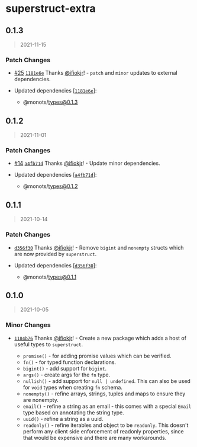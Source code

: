 # superstruct-extra

## 0.1.3

> 2021-11-15

### Patch Changes

- [#25](https://github.com/monots/monots/pull/25) [`1181e6e`](https://github.com/monots/monots/commit/1181e6e867c50b3b912ac6fe5131ea60361e3ea5) Thanks [@ifiokjr](https://github.com/ifiokjr)! - `patch` and `minor` updates to external dependencies.

- Updated dependencies [[`1181e6e`](https://github.com/monots/monots/commit/1181e6e867c50b3b912ac6fe5131ea60361e3ea5)]:
  - @monots/types@0.1.3

## 0.1.2

> 2021-11-01

### Patch Changes

- [#14](https://github.com/monots/monots/pull/14) [`a4fb71d`](https://github.com/monots/monots/commit/a4fb71d409367c1c80df8e8a7ba5bbfbd0826418) Thanks [@ifiokjr](https://github.com/ifiokjr)! - Update minor dependencies.

- Updated dependencies [[`a4fb71d`](https://github.com/monots/monots/commit/a4fb71d409367c1c80df8e8a7ba5bbfbd0826418)]:
  - @monots/types@0.1.2

## 0.1.1

> 2021-10-14

### Patch Changes

- [`d356f30`](https://github.com/monots/monots/commit/d356f30bb990cbdfb5f84b39c85dbc4fe632ac60) Thanks [@ifiokjr](https://github.com/ifiokjr)! - Remove `bigint` and `nonempty` structs which are now provided by `superstruct`.

- Updated dependencies [[`d356f30`](https://github.com/monots/monots/commit/d356f30bb990cbdfb5f84b39c85dbc4fe632ac60)]:
  - @monots/types@0.1.1

## 0.1.0

> 2021-10-05

### Minor Changes

- [`1184b76`](https://github.com/monots/monots/commit/1184b76a9b45fe72126bc16f49f9997fca62b67b) Thanks [@ifiokjr](https://github.com/ifiokjr)! - Create a new package which adds a host of useful types to `superstruct`.

  - `promise()` - for adding promise values which can be verified.
  - `fn()` - for typed function declarations.
  - `bigint()` - add support for `bigint`.
  - `args()` - create args for the `fn` type.
  - `nullish()` - add support for `null | undefined`. This can also be used for `void` types when creating `fn` schema.
  - `nonempty()` - refine arrays, strings, tuples and maps to ensure they are nonempty.
  - `email()` - refine a string as an email - this comes with a special `Email` type based on annotating the string type.
  - `uuid()` - refine a string as a uuid.
  - `readonly()` - refine iterables and object to be `readonly`. This doesn't perform any client side enforcement of readonly properties, since that would be expensive and there are many workarounds.
